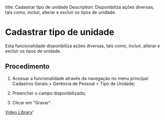 title: Cadastrar tipo de unidade
Description: Disponibiliza ações diversas, tais como, incluir, alterar e excluir os tipos de unidade. 
# Cadastrar tipo de unidade

Esta funcionalidade disponibiliza ações diversas, tais como, incluir, alterar e excluir os tipos de unidade.

Procedimento
------------

1.  Acessar a funcionalidade através da navegação no menu principal Cadastros
    Gerais \> Gerência de Pessoal \> Tipo de Unidade;

2.  Preencher o campo disponibilizado;

3.  Clicar em "Gravar". 

<i class='fa fa-youtube-play  fa-2x' style='color:#97ce17;vertical-align: middle;'> </i> [Video Library](https://www.youtube.com/playlist?list=PLB5qK2uzf2RNFxIQxcRXE47dvh_IXv3Jd)'

<!-- !!! tip "About"

    <b>Product/Version:</b> CITSmart | 9.00 &nbsp;&nbsp;
    <b>Updated:</b>01/21/2019 - Larissa Lourenço

